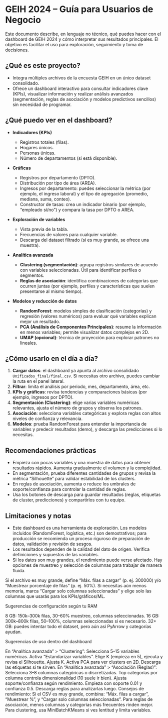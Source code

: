 # GEIH 2024 – Guía para Usuarios de Negocio

Este documento describe, en lenguaje no técnico, qué puedes hacer con el dashboard de GEIH 2024 y cómo interpretar sus resultados principales. El objetivo es facilitar el uso para exploración, seguimiento y toma de decisiones.

## ¿Qué es este proyecto?

- Integra múltiples archivos de la encuesta GEIH en un único dataset consolidado.
- Ofrece un dashboard interactivo para consultar indicadores clave (KPIs), visualizar información y realizar análisis avanzados (segmentación, reglas de asociación y modelos predictivos sencillos) sin necesidad de programar.

## ¿Qué puedo ver en el dashboard?

- **Indicadores (KPIs)**
  - Registros totales (filas).
  - Hogares únicos.
  - Personas únicas.
  - Número de departamentos (si está disponible).

- **Gráficas**
  - Registros por departamento (DPTO).
  - Distribución por tipo de área (AREA).
  - Ingresos por departamento: puedes seleccionar la métrica (por ejemplo, el ingreso laboral) y el tipo de agregación (promedio, mediana, suma, conteo).
  - Constructor de tasas: crea un indicador binario (por ejemplo, “empleado sí/no”) y compara la tasa por DPTO o AREA.

- **Exploración de variables**
  - Vista previa de la tabla.
  - Frecuencias de valores para cualquier variable.
  - Descarga del dataset filtrado (si es muy grande, se ofrece una muestra).

- **Analítica avanzada**
  - **Clustering (segmentación)**: agrupa registros similares de acuerdo con variables seleccionadas. Útil para identificar perfiles o segmentos.
  - **Reglas de asociación**: identifica combinaciones de categorías que ocurren juntas (por ejemplo, perfiles y características que suelen presentarse al mismo tiempo).

- **Modelos y reducción de datos**
  - **RandomForest**: modelos simples de clasificación (categorías) y regresión (valores numéricos) para evaluar qué variables explican mejor un resultado.
  - **PCA (Análisis de Componentes Principales)**: resume la información en menos variables; permite visualizar datos complejos en 2D.
  - **UMAP (opcional)**: técnica de proyección para explorar patrones no lineales.

## ¿Cómo usarlo en el día a día?

1. **Cargar datos**: el dashboard ya apunta al archivo consolidado `Unificados_final/final.csv`. Si necesitas otro archivo, puedes cambiar la ruta en el panel lateral.
2. **Filtrar**: limita el análisis por periodo, mes, departamento, área, etc.
3. **KPIs y gráficas**: revisa tendencias y comparaciones básicas (por ejemplo, ingresos por DPTO).
4. **Segmentación (Clustering)**: elige varias variables numéricas relevantes, ajusta el número de grupos y observa los patrones.
5. **Asociación**: selecciona variables categóricas y explora reglas con altos niveles de confianza y relevancia.
6. **Modelos**: prueba RandomForest para entender la importancia de variables y predecir resultados (demo), y descarga las predicciones si lo necesitas.

## Recomendaciones prácticas

- Empieza con pocas variables y una muestra de datos para obtener resultados rápidos. Aumenta gradualmente el volumen y la complejidad.
- En segmentación, prueba diferentes cantidades de grupos y revisa la métrica “Silhouette” para validar estabilidad de los clusters.
- En reglas de asociación, aumenta o reduce los umbrales de soporte/confianza para controlar la cantidad de reglas.
- Usa los botones de descarga para guardar resultados (reglas, etiquetas de cluster, predicciones) y compartirlos con tu equipo.

## Limitaciones y notas

- Este dashboard es una herramienta de exploración. Los modelos incluidos (RandomForest, logística, etc.) son demostrativos; para producción se recomienda un proceso riguroso de preparación de datos, validación y revisión de sesgos.
- Los resultados dependen de la calidad del dato de origen. Verifica definiciones y supuestos de las variables.
- Si los datos son muy grandes, el rendimiento puede verse afectado. Hay opciones de muestreo y selección de columnas para trabajar de manera fluida.

Si el archivo es muy grande, define “Máx. filas a cargar” (p. ej. 300000) y/o “Muestrear porcentaje de filas” (p. ej. 50%).
Si necesitas aún menos memoria, marca “Cargar solo columnas seleccionadas” y elige solo las columnas que usarás para los KPIs/gráficos/ML.

Sugerencias de configuración según tu RAM

8 GB: 150k–300k filas, 30–60% muestreo, columnas seleccionadas.
16 GB: 300k–800k filas, 50–100%, columnas seleccionadas si es necesario.
32+ GB: puedes intentar todo el dataset, pero aún así PyArrow y categorías ayudan.

Sugerencias de uso dentro del dashboard

En “Analítica avanzada” > “Clustering”:
Selecciona 5–15 variables numéricas.
Activa “Estandarizar variables”.
Elige K (empieza en 5), ejecuta y revisa el Silhouette. Ajusta K.
Activa PCA para ver clusters en 2D. Descarga las etiquetas si te sirven.
En “Analítica avanzada” > “Asociación (Reglas)”:
Selecciona 3–8 columnas categóricas o discretizadas.
Top categorías por columna controla dimensionalidad (10 suele ir bien).
Ajusta soporte/confianza según rendimiento. Empieza con soporte 0.01 y confianza 0.5.
Descarga reglas para analizarlas luego.
Consejos de rendimiento:
Si el CSV es muy grande, combina: “Máx. filas a cargar”, “Muestrear %”, y “Cargar solo columnas seleccionadas”.
Para reglas de asociación, menos columnas y categorías más frecuentes rinden mejor.
Para clustering, usa MiniBatchKMeans si ves lentitud y limita variables.

